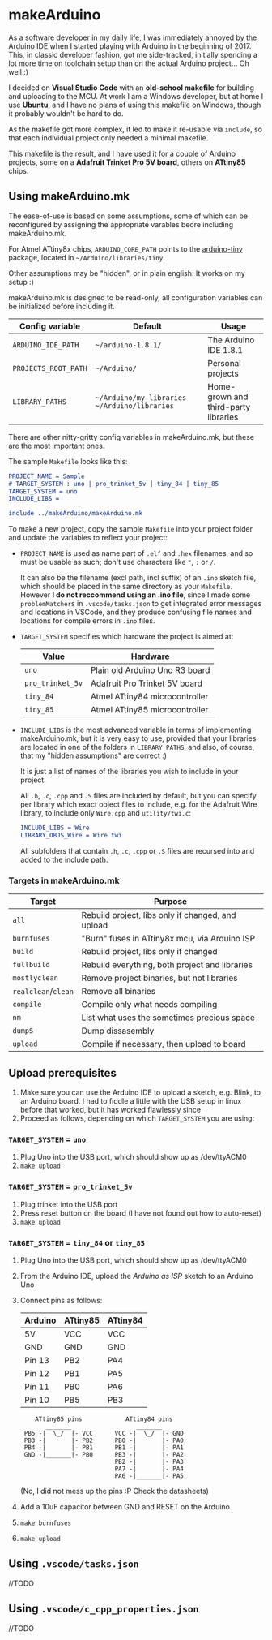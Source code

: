 # makeArduino
As a software developer in my daily life, I was immediately annoyed by the Arduino IDE when I started playing with Arduino in the beginning of 2017. This, in classic developer fashion, got me side-tracked, initially spending a lot more time on toolchain setup than on the actual Arduino project... Oh well :)

I decided on **Visual Studio Code** with an **old-school makefile** for building and uploading to the MCU. At work I am a Windows developer, but at home I use **Ubuntu**, and I have no plans of using this makefile on Windows, though it probably wouldn't be hard to do.

As the makefile got more complex, it led to make it re-usable via `include`, so that each individual project only needed a minimal makefile.

This makefile is the result, and I have used it for a couple of Arduino projects, some on a **Adafruit Trinket Pro 5V board**, others on **ATtiny85** chips.

## Using makeArduino.mk
The ease-of-use is based on some assumptions, some of which can be reconfigured by assigning the appropriate varables beore including makeArduino.mk.

For Atmel ATtiny8x chips, `ARDUINO_CORE_PATH` points to the [arduino-tiny](https://code.google.com/archive/p/arduino-tiny/) package, located in `~/Arduino/libraries/tiny`.

Other assumptions may be "hidden", or in plain english: It works on my setup :)

makeArduino.mk is designed to be read-only, all configuration variables can be initialized before including it.

Config variable      | Default            | Usage
-------------------- | ------------------ | ----------------------
`ARDUINO_IDE_PATH`   | `~/arduino-1.8.1/` | The Arduino IDE 1.8.1
`PROJECTS_ROOT_PATH` | `~/Arduino/`       | Personal projects
`LIBRARY_PATHS`      | `~/Arduino/my_libraries` `~/Arduino/libraries` | Home-grown and third-party libraries

There are other nitty-gritty config variables in makeArduino.mk, but these are the most important ones.

The sample `Makefile` looks like this:
```cmake
PROJECT_NAME = Sample
# TARGET_SYSTEM : uno | pro_trinket_5v | tiny_84 | tiny_85
TARGET_SYSTEM = uno
INCLUDE_LIBS =

include ../makeArduino/makeArduino.mk
```

To make a new project, copy the sample `Makefile` into your project folder and update the variables to reflect your project:

* `PROJECT_NAME` is used as name part of `.elf` and `.hex` filenames, and so must be usable as such; don't use characters like `"`, `:` or `/`.

  It can also be the filename (excl path, incl suffix) of an `.ino` sketch file, which should be placed in the same directory as your `Makefile`. However **I do not reccommend using an .ino file**, since I made some `problemMatcher`s in `.vscode/tasks.json` to get integrated error messages and locations in VSCode, and they produce confusing file names and locations for compile errors in `.ino` files.

* `TARGET_SYSTEM` specifies which hardware the project is aimed at:

  Value            | Hardware
  ---------------- | ------------------------------
  `uno`            | Plain old Arduino Uno R3 board
  `pro_trinket_5v` | Adafruit Pro Trinket 5V board
  `tiny_84`        | Atmel ATtiny84 microcontroller
  `tiny_85`        | Atmel ATtiny85 microcontroller

* `INCLUDE_LIBS` is the most advanced variable in terms of implementing makeArduino.mk, but it is very easy to use, provided that your libraries are located in one of the folders in `LIBRARY_PATHS`, and also, of course, that my "hidden assumptions" are correct :)

  It is just a list of names of the libraries you wish to include in your project.

  All `.h`, `.c`, `.cpp` and `.S` files are included by default, but you can specify per library which exact object files to include, e.g. for the Adafruit Wire library, to include only `Wire.cpp` and `utility/twi.c`:
  ```cmake
  INCLUDE_LIBS = Wire
  LIBRARY_OBJS_Wire = Wire twi
  ```
  All subfolders that contain `.h`, `.c`, `.cpp` or `.S` files are recursed into and added to the include path.

### Targets in makeArduino.mk
Target              | Purpose
------------------- | --------------------------------------------------
`all`               | Rebuild project, libs only if changed, and upload
`burnfuses`         | "Burn" fuses in ATtiny8x mcu, via Arduino ISP
`build`             | Rebuild project, libs only if changed
`fullbuild`         | Rebuild everything, both project and libraries
`mostlyclean`       | Remove project binaries, but not libraries
`realclean`/`clean` | Remove all binaries
`compile`           | Compile only what needs compiling
`nm`                | List what uses the sometimes precious space
`dumpS`             | Dump dissasembly
`upload`            | Compile if necessary, then upload to board

## Upload prerequisites
1. Make sure you can use the Arduino IDE to upload a sketch, e.g. Blink, to an Arduino board. I had to fiddle a little with the USB setup in linux before that worked, but it has worked flawlessly since
2. Proceed as follows, depending on which `TARGET_SYSTEM` you are using:

### `TARGET_SYSTEM` = `uno`
1. Plug Uno into the USB port, which should show up as /dev/ttyACM0
2. `make upload`

### `TARGET_SYSTEM` = `pro_trinket_5v`
1. Plug trinket into the USB port
2. Press reset button on the board (I have not found out how to auto-reset)
3. `make upload`

### `TARGET_SYSTEM` = `tiny_84` or `tiny_85`
1. Plug Uno into the USB port, which should show up as /dev/ttyACM0
2. From the Arduino IDE, upload the *Arduino as ISP* sketch to an Arduino Uno
3. Connect pins as follows:

   Arduino | ATtiny85 | ATtiny84
   ------- | -------- | --------
   5V      | VCC      | VCC
   GND     | GND      | GND
   Pin 13  | PB2      | PA4
   Pin 12  | PB1      | PA5
   Pin 11  | PB0      | PA6
   Pin 10  | PB5      | PB3

   ```
       ATtiny85 pins            ATtiny84 pins
          _______                  _______
    PB5 -|  \_/  |- VCC      VCC -|  \_/  |- GND
    PB3 -|       |- PB2      PB0 -|       |- PA0
    PB4 -|       |- PB1      PB1 -|       |- PA1
    GND -|_______|- PB0      PB3 -|       |- PA2
                             PB2 -|       |- PA3
                             PA7 -|       |- PA4
                             PA6 -|_______|- PA5
   ```

   (No, I did not mess up the pins :P Check the datasheets)

4. Add a 10uF capacitor between GND and RESET on the Arduino
5. `make burnfuses`
6. `make upload`

## Using `.vscode/tasks.json`
//TODO

## Using `.vscode/c_cpp_properties.json`
//TODO
